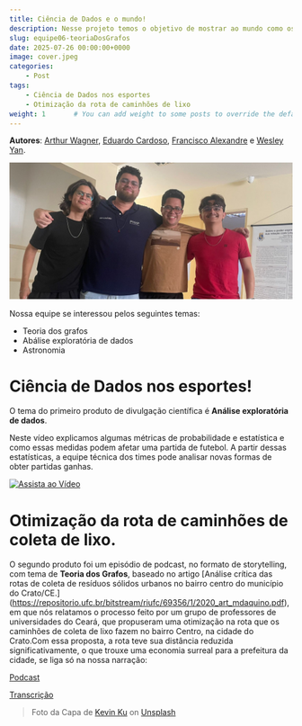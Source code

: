 ```yaml
---
title: Ciência de Dados e o mundo!
description: Nesse projeto temos o objetivo de mostrar ao mundo como os diversos ramos da ciência de dados podem auxiliar em diferentes áreas. Gravamos um vídeo em formato de telejornal falando sobre análise exploratória e análise de dados nos esportes e como isso pode ajudar os times. Ademais, fizemos um episódio de podcast falando sobre teoria dos grafos e otimização e como isso ajudou a prefeitura de uma cidade.
slug: equipe06-teoriaDosGrafos
date: 2025-07-26 00:00:00+0000
image: cover.jpeg
categories:
    - Post
tags:
    - Ciência de Dados nos esportes
    - Otimização da rota de caminhões de lixo
weight: 1       # You can add weight to some posts to override the default sorting (date descending)
---
```


**Autores**: [Arthur Wagner](https://instagram.com/arthurwgirao_), [Eduardo Cardoso](https://instagram.com/educardooso), [Francisco Alexandre](https://instagram.com/alixaodre) e [Wesley Yan](https://instagram.com/wesleyylg). 

![Integrantes](equipe.jpeg)

Nossa equipe se interessou pelos seguintes temas:

 - Teoria dos grafos
 - Abálise exploratória de dados
 - Astronomia
  
# Ciência de Dados nos esportes!

O tema do primeiro produto de divulgação científica é **Análise exploratória de dados**.

Neste vídeo explicamos algumas métricas de probabilidade e estatística e como essas medidas podem afetar uma partida de futebol. A partir dessas estatísticas, a equipe técnica dos times pode analisar novas formas de obter partidas ganhas.

[![Assista ao Vídeo](https://img.youtube.com/vi/vOY5cZp-N4Q/0.jpg)](https://www.youtube.com/watch?v=vOY5cZp-N4Q)

# Otimização da rota de caminhões de coleta de lixo.
O segundo produto foi um episódio de podcast, no formato de storytelling, com tema de **Teoria dos Grafos**, baseado no artigo [Análise crítica das rotas de coleta de resíduos sólidos urbanos no bairro centro do município do Crato/CE.] (https://repositorio.ufc.br/bitstream/riufc/69356/1/2020_art_mdaquino.pdf), em que nós relatamos o processo feito por um grupo de professores de universidades do Ceará, que propuseram uma otimização na rota que os caminhões de coleta de lixo fazem no bairro Centro, na cidade do Crato.Com essa proposta, a rota teve sua distância reduzida significativamente, o que trouxe uma economia surreal para a prefeitura da cidade, se liga só na nossa narração:

[Podcast](podcast.mpeg)

[Transcrição](transcrição.txt)

> Foto da Capa de [Kevin Ku](https://unsplash.com/@ikukevk) on [Unsplash](https://unsplash.com/)
